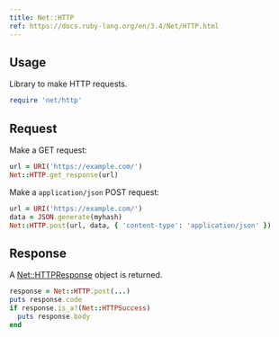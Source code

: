 ```yaml
---
title: Net::HTTP
ref: https://docs.ruby-lang.org/en/3.4/Net/HTTP.html
---
```


## Usage

Library to make HTTP requests.

```ruby
require 'net/http'
```

## Request

Make a GET request:

```ruby
url = URI('https://example.com/')
Net::HTTP.get_response(url)
```

Make a `application/json` POST request:

```ruby
url = URI('https://example.com/')
data = JSON.generate(myhash)
Net::HTTP.post(url, data, { 'content-type': 'application/json' })
```

## Response

A [Net::HTTPResponse](https://docs.ruby-lang.org/en/3.4/Net/HTTPResponse.html)
object is returned.

```ruby
response = Net::HTTP.post(...)
puts response.code
if response.is_a?(Net::HTTPSuccess)
  puts response.body
end
```
